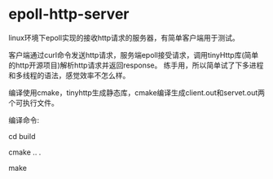# epoll-http-server
linux环境下epoll实现的接收http请求的服务器，有简单客户端用于测试。

客户端通过curl命令发送http请求，服务端epoll接受请求，调用tinyHttp库(简单的http开源项目)解析http请求并返回response。
练手用，所以简单试了下多进程和多线程的语法，感觉效率不怎么样。

编译使用cmake，tinyhttp生成静态库，cmake编译生成client.out和servet.out两个可执行文件。

编译命令:

cd build

cmake .. .

make
